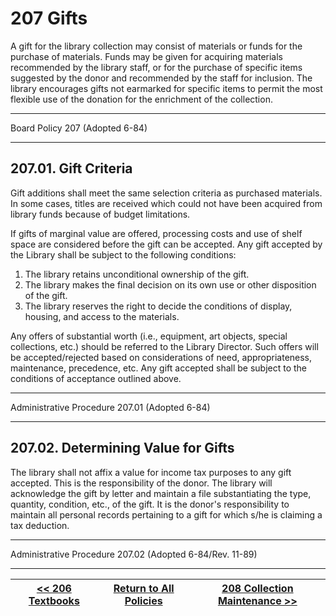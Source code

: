 # 207 Gifts

A gift for the library collection may consist of materials or funds for the purchase of materials. Funds may be given for acquiring materials recommended by the library staff, or for the purchase of specific items suggested by the donor and recommended by the staff for inclusion. The library encourages gifts not earmarked for specific items to permit the most flexible use of the donation for the enrichment of the collection.

---

Board Policy 207 (Adopted 6-84)

---

## 207.01. Gift Criteria

Gift additions shall meet the same selection criteria as purchased materials. In some cases, titles are received which could not have been acquired from library funds because of budget limitations.

If gifts of marginal value are offered, processing costs and use of shelf space are considered before the gift can be accepted. Any gift accepted by the Library shall be subject to the following conditions:

1. The library retains unconditional ownership of the gift.
2. The library makes the final decision on its own use or other disposition of the gift.
3. The library reserves the right to decide the conditions of display, housing, and access to the materials.

Any offers of substantial worth (i.e., equipment, art objects, special collections, etc.) should be referred to the Library Director. Such offers will be accepted/rejected based on considerations of need, appropriateness, maintenance, precedence, etc. Any gift accepted shall be subject to the conditions of acceptance outlined above.

---

Administrative Procedure 207.01 (Adopted 6-84)

---

## 207.02. Determining Value for Gifts

The library shall not affix a value for income tax purposes to any gift accepted. This is the responsibility of the donor. The library will acknowledge the gift by letter and maintain a file substantiating the type, quantity, condition, etc., of the gift. It is the donor's responsibility to maintain all personal records pertaining to a gift for which s/he is claiming a tax deduction.

---

Administrative Procedure 207.02 (Adopted 6-84/Rev. 11-89)

---
[<< 206 Textbooks](/policies/200-collection-development/206.md) | [Return to All Policies](/policies/) | [208 Collection Maintenance >>](/policies/200-collection-development/208.md)
--- | --- | ---
